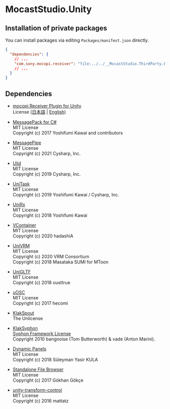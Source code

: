 # MocastStudio.Unity

## Installation of private packages
You can install packages via editing `Packages/manifest.json` directly.
```json
{
  "dependencies": {
    // ...
    "com.sony.mocopi.receiver": "file:../../__MocastStudio.ThirdParty.Private/MocopiReceiver",
    // ...
  }
}
```

## Dependencies
- [mocopi Receiver Plugin for Unity](https://www.sony.net/mocopi-dev/)  
  License ([日本語](https://www.sony.net/Products/mocopi-dev/jp/others/Licence.html) | [English](https://www.sony.net/Products/mocopi-dev/en/others/Licence.html))

- [MessagePack for C#](https://github.com/MessagePack-CSharp/MessagePack-CSharp)  
  MIT License  
  Copyright (c) 2017 Yoshifumi Kawai and contributors

- [MessagePipe](https://github.com/Cysharp/MessagePipe)  
  MIT License  
  Copyright (c) 2021 Cysharp, Inc.

- [Ulid](https://github.com/Cysharp/Ulid)  
  MIT License  
  Copyright (c) 2019 Cysharp, Inc.

- [UniTask](https://github.com/Cysharp/UniTask)  
  MIT License  
  Copyright (c) 2019 Yoshifumi Kawai / Cysharp, Inc.

- [UniRx](https://github.com/neuecc/UniRx)  
  MIT License  
  Copyright (c) 2018 Yoshifumi Kawai

- [VContainer](https://github.com/hadashiA/VContainer)  
  MIT License  
  Copyright (c) 2020 hadashiA

- [UniVRM](https://github.com/vrm-c/UniVRM)  
  MIT License  
  Copyright (c) 2020 VRM Consortium  
  Copyright (c) 2018 Masataka SUMI for MToon

- [UniGLTF](https://github.com/vrm-c/UniVRM/tree/master/Assets/UniGLTF)  
  MIT License  
  Copyright (c) 2018 ousttrue

- [uOSC](https://github.com/hecomi/uOSC)  
  MIT License  
  Copyright (c) 2017 hecomi

- [KlakSpout](https://github.com/keijiro/KlakSpout)  
  The Unlicense  

- [KlakSyphon](https://github.com/keijiro/KlakSyphon)  
  [Syphon Framework License](https://github.com/keijiro/KlakSyphon/blob/master/LICENSE)  
  Copyright 2010 bangnoise (Tom Butterworth) & vade (Anton Marini).

- [Dynamic Panels](https://github.com/sotanmochi/UnityDynamicPanels)  
  MIT License  
  Copyright (c) 2018 Süleyman Yasir KULA

- [Standalone File Browser](https://github.com/sotanmochi/UnityStandaloneFileBrowser)  
  MIT License  
  Copyright (c) 2017 Gökhan Gökçe

- [unity-transform-control](https://github.com/sotanmochi/unity-transform-control)  
  MIT License  
  Copyright (c) 2016 mattatz
